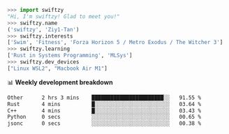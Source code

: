 ```python
>>> import swiftzy
"Hi, I'm swiftzy! Glad to meet you!"
>>> swiftzy.name
('swiftzy', 'Ziy1-Tan')
>>> swiftzy.interests
['Swim', 'Fitness', 'Forza Horizon 5 / Metro Exodus / The Witcher 3']
>>> swiftzy.learning
['Rust in Systems Programming', 'MLSys']
>>> swiftzy.dev_devices
["Linux WSL2", "Macbook Air M1"]
```
📊 **Weekly development breakdown**
<!--START_SECTION:waka-->

```txt
Other      2 hrs 3 mins    ███████████████████████░░   91.55 %
Rust       4 mins          █░░░░░░░░░░░░░░░░░░░░░░░░   03.64 %
C++        4 mins          █░░░░░░░░░░░░░░░░░░░░░░░░   03.43 %
Python     0 secs          ░░░░░░░░░░░░░░░░░░░░░░░░░   00.65 %
jsonc      0 secs          ░░░░░░░░░░░░░░░░░░░░░░░░░   00.38 %
```

<!--END_SECTION:waka-->
